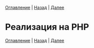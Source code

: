 [Оглавление](/../README.md) | [Назад](tools.md "Инструменты") | [Далее](cron.md "Cron скрипт")

# Реализация на PHP


[Оглавление](/../README.md) | [Назад](tools.md "Инструменты") | [Далее](cron.md "Cron скрипт")
